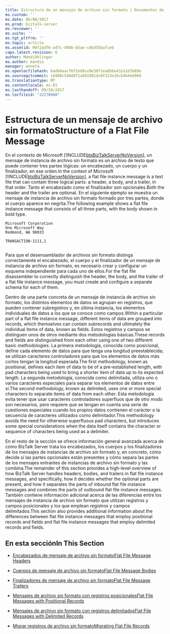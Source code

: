 ```yaml
---
title: Estructura de un mensaje de archivo sin formato | Documentos de Microsoft
ms.custom: ''
ms.date: 06/08/2017
ms.prod: biztalk-server
ms.reviewer: ''
ms.suite: ''
ms.tgt_pltfrm: ''
ms.topic: article
ms.assetid: 00f2adf6-a47c-498b-b5ae-c6bd55bafceb
caps.latest.revision: 6
author: MandiOhlinger
ms.author: mandia
manager: anneta
ms.openlocfilehash: badb8aacf6f2ed8ce9e38f1ea6bbe432a1d3b89e
ms.sourcegitcommit: cb908c540d8f1a692d01dc8f313e16cb4b4e696d
ms.translationtype: MT
ms.contentlocale: es-ES
ms.lasthandoff: 09/20/2017
ms.locfileid: "22278940"
---
```

# <a name="structure-of-a-flat-file-message"></a><span data-ttu-id="691ba-102">Estructura de un mensaje de archivo sin formato</span><span class="sxs-lookup"><span data-stu-id="691ba-102">Structure of a Flat File Message</span></span>
<span data-ttu-id="691ba-103">En el contexto de Microsoft [!INCLUDE[btsBizTalkServerNoVersion](../includes/btsbiztalkservernoversion-md.md)], un mensaje de instancia de archivo sin formato es un archivo de texto que puede contener tres partes lógicas: un encabezado, un cuerpo y un finalizador, en ese orden.</span><span class="sxs-lookup"><span data-stu-id="691ba-103">In the context of Microsoft [!INCLUDE[btsBizTalkServerNoVersion](../includes/btsbiztalkservernoversion-md.md)], a flat file instance message is a text file that can contain three logical parts: a header, a body, and a trailer, in that order.</span></span> <span data-ttu-id="691ba-104">Tanto el encabezado como el finalizador son opcionales.</span><span class="sxs-lookup"><span data-stu-id="691ba-104">Both the header and the trailer are optional.</span></span> <span data-ttu-id="691ba-105">En el siguiente ejemplo se muestra un mensaje de instancia de archivo sin formato formado por tres partes, donde el cuerpo aparece en negrita.</span><span class="sxs-lookup"><span data-stu-id="691ba-105">The following example shows a flat file instance message that consists of all three parts, with the body shown in bold type.</span></span>  
  
```  
Microsoft Corporation  
One Microsoft Way  
Redmond, WA 98033  
  
TRANSACTION-1111,1  
  
```  
  
 <span data-ttu-id="691ba-106">Para que el desensamblador de archivos sin formato distinga correctamente el encabezado, el cuerpo y el finalizador de un mensaje de instancia de archivo sin formato, es necesario crear y configurar un esquema independiente para cada uno de ellos.</span><span class="sxs-lookup"><span data-stu-id="691ba-106">For the flat file disassembler to correctly distinguish the header, the body, and the trailer of a flat file instance message, you must create and configure a separate schema for each of them.</span></span>  
  
 <span data-ttu-id="691ba-107">Dentro de una parte concreta de un mensaje de instancia de archivo sin formato, los distintos elementos de datos se agrupan en registros, que pueden contener subregistros y, en última instancia, los elementos individuales de datos a los que se conoce como campos.</span><span class="sxs-lookup"><span data-stu-id="691ba-107">Within a particular part of a flat file instance message, different items of data are grouped into records, which themselves can contain subrecords and ultimately the individual items of data, known as fields.</span></span> <span data-ttu-id="691ba-108">Estos registros y campos se distinguen unos de otros mediante dos metodologías básicas.</span><span class="sxs-lookup"><span data-stu-id="691ba-108">These records and fields are distinguished from each other using one of two different basic methodologies.</span></span> <span data-ttu-id="691ba-109">La primera metodología, conocida como posicional, define cada elemento de datos para que tenga una longitud preestablecida; se utilizan caracteres controladores para que los elementos de datos más cortos tengan la longitud esperada.</span><span class="sxs-lookup"><span data-stu-id="691ba-109">The first methodology, known as positional, defines each item of data to be of a pre-established length, with pad characters being used to bring a shorter item of data up to its expected length.</span></span> <span data-ttu-id="691ba-110">La segunda metodología, conocida como delimitada, utiliza uno o varios caracteres especiales para separar los elementos de datos entre sí.</span><span class="sxs-lookup"><span data-stu-id="691ba-110">The second methodology, known as delimited, uses one or more special characters to separate items of data from each other.</span></span> <span data-ttu-id="691ba-111">Esta metodología evita tener que usar caracteres controladores superfluos que de otro modo son necesarios, pero requiere que se tengan en cuenta una serie de cuestiones especiales cuando los propios datos contienen el carácter o la secuencia de caracteres utilizados como delimitador.</span><span class="sxs-lookup"><span data-stu-id="691ba-111">This methodology avoids the need for otherwise superfluous pad characters, but introduces some special considerations when the data itself contains the character or sequence of characters being used as a delimiter.</span></span>  
  
 <span data-ttu-id="691ba-112">En el resto de la sección se ofrece información general avanzada acerca de cómo BizTalk Server trata los encabezados, los cuerpos y los finalizadores de los mensajes de instancias de archivo sin formato y, en concreto, cómo decide si las partes opcionales están presentes y cómo separa las partes de los mensajes entrantes de instancias de archivo sin formato y las combina.</span><span class="sxs-lookup"><span data-stu-id="691ba-112">The remainder of this section provides a high-level overview of how BizTalk Server handles headers, bodies, and trailers in flat file instance messages, and specifically, how it decides whether the optional parts are present, and how it separates the parts of inbound flat file instance messages and combines the parts of outbound flat file instance messages.</span></span> <span data-ttu-id="691ba-113">También contiene información adicional acerca de las diferencias entre los mensajes de instancia de archivo sin formato que utilizan registros y campos posicionales y los que emplean registros y campos delimitados.</span><span class="sxs-lookup"><span data-stu-id="691ba-113">This section also provides additional information about the differences between flat file instance messages that employ positional records and fields and flat file instance messages that employ delimited records and fields.</span></span>  
  
## <a name="in-this-section"></a><span data-ttu-id="691ba-114">En esta sección</span><span class="sxs-lookup"><span data-stu-id="691ba-114">In This Section</span></span>  
  
-   [<span data-ttu-id="691ba-115">Encabezados de mensaje de archivo sin formato</span><span class="sxs-lookup"><span data-stu-id="691ba-115">Flat File Message Headers</span></span>](../core/flat-file-message-headers.md)  
  
-   [<span data-ttu-id="691ba-116">Cuerpos de mensaje de archivo sin formato</span><span class="sxs-lookup"><span data-stu-id="691ba-116">Flat File Message Bodies</span></span>](../core/flat-file-message-bodies.md)  
  
-   [<span data-ttu-id="691ba-117">Finalizadores de mensaje de archivo sin formato</span><span class="sxs-lookup"><span data-stu-id="691ba-117">Flat File Message Trailers</span></span>](../core/flat-file-message-trailers.md)  
  
-   [<span data-ttu-id="691ba-118">Mensajes de archivo sin formato con registros posicionales</span><span class="sxs-lookup"><span data-stu-id="691ba-118">Flat File Messages with Positional Records</span></span>](../core/flat-file-messages-with-positional-records.md)  
  
-   [<span data-ttu-id="691ba-119">Mensajes de archivo sin formato con registros delimitados</span><span class="sxs-lookup"><span data-stu-id="691ba-119">Flat File Messages with Delimited Records</span></span>](../core/flat-file-messages-with-delimited-records.md)  
  
-   [<span data-ttu-id="691ba-120">Migrar registros de archivo sin formato</span><span class="sxs-lookup"><span data-stu-id="691ba-120">Migrating Flat File Records</span></span>](../core/migrating-flat-file-records.md)